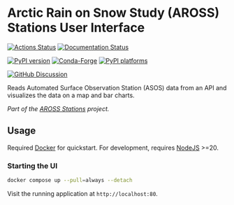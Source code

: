 # Arctic Rain on Snow Study (AROSS) Stations User Interface

[![Actions Status][actions-badge]][actions-link]
[![Documentation Status][rtd-badge]][rtd-link]

[![PyPI version][pypi-version]][pypi-link]
[![Conda-Forge][conda-badge]][conda-link]
[![PyPI platforms][pypi-platforms]][pypi-link]

[![GitHub Discussion][github-discussions-badge]][github-discussions-link]

Reads Automated Surface Observation Station (ASOS) data from an API and visualizes the
data on a map and bar charts.

_Part of the [AROSS Stations](https://github.com/nsidc/aross-stations) project._


## Usage

Required [Docker](https://docs.docker.com/engine/install/) for quickstart. For
development, requires [NodeJS](https://nodejs.org/en) >=20.


### Starting the UI

```bash
docker compose up --pull=always --detach
```

Visit the running application at `http://localhost:80`.


<!-- prettier-ignore-start -->
[actions-badge]:            https://github.com/nsidc/aross-stations-ui/workflows/CI/badge.svg
[actions-link]:             https://github.com/nsidc/aross-stations-ui/actions
[conda-badge]:              https://img.shields.io/conda/vn/conda-forge/aross-stations-ui
[conda-link]:               https://github.com/conda-forge/aross-stations-ui-feedstock
[github-discussions-badge]: https://img.shields.io/static/v1?label=Discussions&message=Ask&color=blue&logo=github
[github-discussions-link]:  https://github.com/nsidc/aross-stations-ui/discussions
[pypi-link]:                https://pypi.org/project/aross-stations-ui/
[pypi-platforms]:           https://img.shields.io/pypi/pyversions/aross-stations-ui
[pypi-version]:             https://img.shields.io/pypi/v/aross-stations-ui
[rtd-badge]:                https://readthedocs.org/projects/aross-stations-ui/badge/?version=latest
[rtd-link]:                 https://aross-stations-ui.readthedocs.io/en/latest/?badge=latest
<!-- prettier-ignore-end -->
